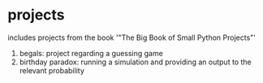 # projects
includes projects from the book '"The Big Book of Small Python Projects"'
1. begals: project regarding a guessing game 
2. birthday paradox: running a simulation and providing an output to the relevant probability
